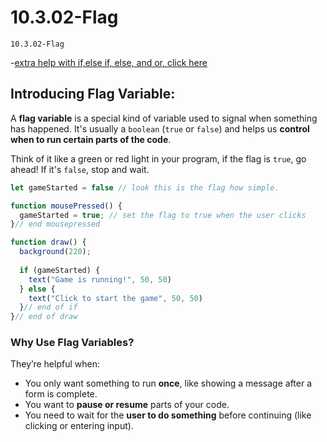 # 10.3.02-Flag
```
10.3.02-Flag
```
-[extra help with if,else if, else, and or, click here](https://thecodingtrain.com/tracks/code-programming-with-p5-js/code/3-conditionals/3-else-if-and-or)
## Introducing Flag Variable: 

A **flag variable** is a special kind of variable used to signal when something has happened. It's usually a `boolean` (`true` or `false`) and helps us **control when to run certain parts of the code**.

Think of it like a green or red light in your program, if the flag is `true`, go ahead! If it's `false`, stop and wait.

```javascript
let gameStarted = false // look this is the flag how simple. 

function mousePressed() {
  gameStarted = true; // set the flag to true when the user clicks
}// end mousepressed

function draw() {
  background(220);
  
  if (gameStarted) {
    text("Game is running!", 50, 50)
  } else {
    text("Click to start the game", 50, 50)
  }// end of if
}// end of draw
```


### Why Use Flag Variables?

They’re helpful when:

* You only want something to run **once**, like showing a message after a form is complete.
* You want to **pause or resume** parts of your code.
* You need to wait for the **user to do something** before continuing (like clicking or entering input).

